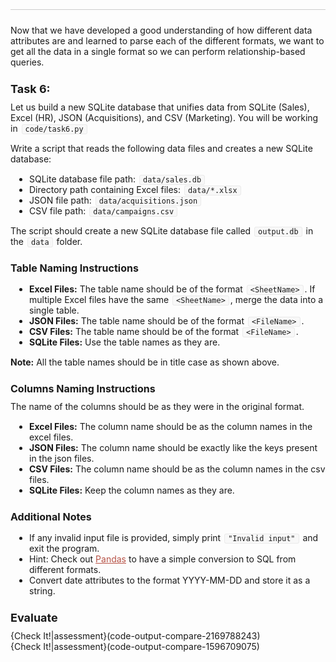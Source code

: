 <style type="text/css">.rendered-markdown{font-size:14px} .rendered-markdown>*:first-child{margin-top:0!important} .rendered-markdown>*:last-child{margin-bottom:0!important} .rendered-markdown a{text-decoration:underline;color:#b75246} .rendered-markdown a:hover{color:#f36050} .rendered-markdown h1, .rendered-markdown h2, .rendered-markdown h3, .rendered-markdown h4, .rendered-markdown h5, .rendered-markdown h6{margin:24px 0 10px;padding:0;font-weight:bold;-webkit-font-smoothing:antialiased;cursor:text;position:relative} .rendered-markdown h1 tt, .rendered-markdown h1 code, .rendered-markdown h2 tt, .rendered-markdown h2 code, .rendered-markdown h3 tt, .rendered-markdown h3 code, .rendered-markdown h4 tt, .rendered-markdown h4 code, .rendered-markdown h5 tt, .rendered-markdown h5 code, .rendered-markdown h6 tt, .rendered-markdown h6 code{font-size:inherit} .rendered-markdown h1{font-size:28px;color:#000} .rendered-markdown h2{font-size:22px;border-bottom:1px solid #ccc;color:#000} .rendered-markdown h3{font-size:18px} .rendered-markdown h4{font-size:16px} .rendered-markdown h5{font-size:14px} .rendered-markdown h6{color:#777;font-size:14px} .rendered-markdown p, .rendered-markdown blockquote, .rendered-markdown ul, .rendered-markdown ol, .rendered-markdown dl, .rendered-markdown table, .rendered-markdown pre{margin:15px 0} .rendered-markdown hr{border:0 none;color:#ccc;height:4px;padding:0} .rendered-markdown>h2:first-child, .rendered-markdown>h1:first-child, .rendered-markdown>h1:first-child+h2, .rendered-markdown>h3:first-child, .rendered-markdown>h4:first-child, .rendered-markdown>h5:first-child, .rendered-markdown>h6:first-child{margin-top:0;padding-top:0} .rendered-markdown a:first-child h1, .rendered-markdown a:first-child h2, .rendered-markdown a:first-child h3, .rendered-markdown a:first-child h4, .rendered-markdown a:first-child h5, .rendered-markdown a:first-child h6{margin-top:0;padding-top:0} .rendered-markdown h1+p, .rendered-markdown h2+p, .rendered-markdown h3+p, .rendered-markdown h4+p, .rendered-markdown h5+p, .rendered-markdown h6+p{margin-top:0} .rendered-markdown ul, .rendered-markdown ol{padding-left:30px} .rendered-markdown ul li>:first-child, .rendered-markdown ul li ul:first-of-type, .rendered-markdown ol li>:first-child, .rendered-markdown ol li ul:first-of-type{margin-top:0} .rendered-markdown ul ul, .rendered-markdown ul ol, .rendered-markdown ol ol, .rendered-markdown ol ul{margin-bottom:0} .rendered-markdown dl{padding:0} .rendered-markdown dl dt{font-size:14px;font-weight:bold;font-style:italic;padding:0;margin:15px 0 5px} .rendered-markdown dl dt:first-child{padding:0} .rendered-markdown dl dt>:first-child{margin-top:0} .rendered-markdown dl dt>:last-child{margin-bottom:0} .rendered-markdown dl dd{margin:0 0 15px;padding:0 15px} .rendered-markdown dl dd>:first-child{margin-top:0} .rendered-markdown dl dd>:last-child{margin-bottom:0} .rendered-markdown blockquote{border-left:4px solid #DDD;padding:0 15px;color:#777} .rendered-markdown blockquote>:first-child{margin-top:0} .rendered-markdown blockquote>:last-child{margin-bottom:0} .rendered-markdown table th{font-weight:bold} .rendered-markdown table th, .rendered-markdown table td{border:1px solid #ccc;padding:6px 13px} .rendered-markdown table tr{border-top:1px solid #ccc;background-color:#fff} .rendered-markdown table tr:nth-child(2n){background-color:#f8f8f8} .rendered-markdown img{max-width:100%;-moz-box-sizing:border-box;box-sizing:border-box} .rendered-markdown code, .rendered-markdown tt{margin:0 2px;padding:0 5px;border:1px solid #eaeaea;background-color:#f8f8f8;border-radius:3px} .rendered-markdown code{white-space:nowrap} .rendered-markdown pre>code{margin:0;padding:0;white-space:pre;border:0;background:transparent} .rendered-markdown .highlight pre, .rendered-markdown pre{background-color:#f8f8f8;border:1px solid #ccc;font-size:13px;line-height:19px;overflow:auto;padding:6px 10px;border-radius:3px} .rendered-markdown pre code, .rendered-markdown pre tt{margin:0;padding:0;background-color:transparent;border:0}</style>
<div class="rendered-markdown"><h2></h2>
<h1></h1>
<p>Now that we have developed a good understanding of how different data attributes are and learned to parse each of the different formats, we want to get all the data in a single format so we can perform relationship-based queries.</p>
<h3><strong>Task 6:</strong></h3>
<p>Let us build a new SQLite database that unifies data from SQLite (Sales), Excel (HR), JSON (Acquisitions), and CSV (Marketing). You will be working in <code>code/task6.py</code></p>
<p>Write a script that reads the following data files and creates a new SQLite database:</p>
<ul>
<li>SQLite database file path: <code>data/sales.db</code></li>
<li>Directory path containing Excel files: <code>data/*.xlsx</code></li>
<li>JSON file path: <code>data/acquisitions.json</code></li>
<li>CSV file path: <code>data/campaigns.csv</code></li>
</ul>
<p>The script should create a new SQLite database file called <code>output.db</code> in the <code>data</code> folder.</p>
<h4><strong>Table Naming Instructions</strong></h4>
<ul>
<li><strong>Excel Files:</strong> The table name should be of the format <code>&lt;SheetName&gt;</code>. If multiple Excel files have the same <code>&lt;SheetName&gt;</code>, merge the data into a single table.</li>
<li><strong>JSON Files:</strong> The table name should be of the format <code>&lt;FileName&gt;</code>.</li>
<li><strong>CSV Files:</strong> The table name should be of the format <code>&lt;FileName&gt;</code>.</li>
<li><strong>SQLite Files:</strong> Use the table names as they are.</li>
</ul>
<p><strong>Note:</strong> All the table names should be in title case as shown above.</p>
<h4><strong>Columns Naming Instructions</strong></h4>
<p>The name of the columns should be as they were in the original format.</p>
<ul>
<li><strong>Excel Files:</strong> The column name should be as the column names in the excel files.</li>
<li><strong>JSON Files:</strong> The column name should be exactly like the keys present in the json files.</li>
<li><strong>CSV Files:</strong> The column name should be as the column names in the csv files.</li>
<li><strong>SQLite Files:</strong> Keep the column names as they are.</li>
</ul>
<h4><strong>Additional Notes</strong></h4>
<ul>
<li>If any invalid input file is provided, simply print <code>"Invalid input"</code> and exit the program.</li>
<li>Hint: Check out <a href="https://pandas.pydata.org/docs/reference/api/pandas.DataFrame.to_sql.html">Pandas</a> to have a simple conversion to SQL from different formats.</li>
<li>Convert date attributes to the format YYYY-MM-DD and store it as a string.</li>
</ul>
<h3>Evaluate</h3>
<p>{Check It!|assessment}(code-output-compare-2169788243)
<br  />{Check It!|assessment}(code-output-compare-1596709075)</p>
</div>